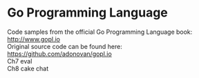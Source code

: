 # Go Programming Language
Code samples from the official Go Programming Language book: http://www.gopl.io
<br />
Original source code can be found here: https://github.com/adonovan/gopl.io
<br />
Ch7 eval
<br />
Ch8 cake	chat

